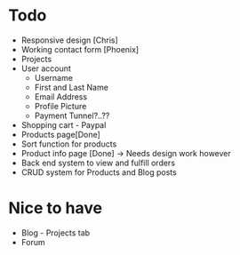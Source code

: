 Todo
====

* Responsive design [Chris]
* Working contact form [Phoenix]
* Projects
* User account
	- Username
	- First and Last Name
	- Email Address
	- Profile Picture
	- Payment Tunnel?..??
* Shopping cart - Paypal
* Products page[Done]
* Sort function for products
* Product info page [Done] -> Needs design work however
* Back end system to view and fulfill orders
* CRUD system for Products and Blog posts

Nice to have
============

* Blog - Projects tab
* Forum

